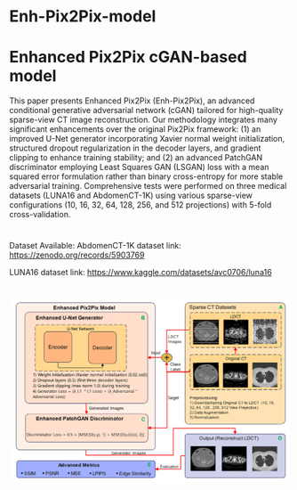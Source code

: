 # Enh-Pix2Pix-model
# Enhanced Pix2Pix cGAN-based model
This paper presents Enhanced Pix2Pix (Enh-Pix2Pix), an advanced conditional generative adversarial network (cGAN) tailored for high-quality sparse-view CT image reconstruction.  Our methodology integrates many significant enhancements over the original Pix2Pix framework:  (1) an improved U-Net generator incorporating Xavier normal weight initialization, structured dropout regularization in the decoder layers, and gradient clipping to enhance training stability; and (2) an advanced PatchGAN discriminator employing Least Squares GAN (LSGAN) loss with a mean squared error formulation rather than binary cross-entropy for more stable adversarial training.  Comprehensive tests were performed on three medical datasets (LUNA16 and AbdomenCT-1K) using various sparse-view configurations (10, 16, 32, 64, 128, 256, and 512 projections) with 5-fold cross-validation.  
#
Dataset Available: 
AbdomenCT-1K dataset link: https://zenodo.org/records/5903769

LUNA16 dataset link: https://www.kaggle.com/datasets/avc0706/luna16

#
![The Proposed Structure Image](Results/ProposedStructure.png)
